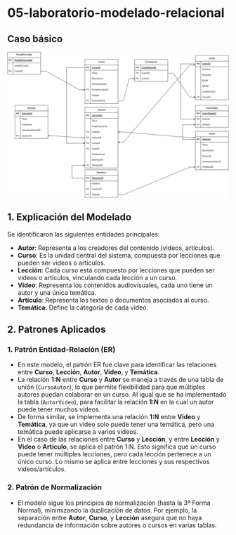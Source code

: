 # 05-laboratorio-modelado-relacional

## Caso básico

![imagen](../content/Relaciona.png)

## 1. Explicación del Modelado

Se identificaron las siguientes entidades principales:

- **Autor**: Representa a los creadores del contenido (videos, artículos).
- **Curso**: Es la unidad central del sistema, compuesta por lecciones que pueden ser videos o artículos.
- **Lección**: Cada curso está compuesto por lecciones que pueden ser videos o artículos, vinculando cada lección a un curso.
- **Video**: Representa los contenidos audiovisuales, cada uno tiene un autor y una única temática.
- **Artículo**: Representa los textos o documentos asociados al curso.
- **Temática**: Define la categoría de cada video.

## 2. Patrones Aplicados

### 1. Patrón Entidad-Relación (ER)
- En este modelo, el patrón ER fue clave para identificar las relaciones entre **Curso**, **Lección**, **Autor**, **Video**, y **Temática**.
- La relación **1:N** entre **Curso** y **Autor** se maneja a través de una tabla de unión (`CursoAutor`), lo que permite flexibilidad para que múltiples autores puedan colaborar en un curso. Al igual que se ha implementado la tabla (`AutorVideo`), para facilitar la relación **1:N** en la cual un autor puede tener muchos videos. 
- De forma similar, se implementa una relación **1:N** entre **Video** y **Temática**, ya que un video solo puede tener una temática, pero una temática puede aplicarse a varios videos.
- En el caso de las relaciones entre **Curso** y **Lección**, y entre **Lección** y **Video** o **Artículo**, se aplica el patrón 1:N. Esto significa que un curso puede tener múltiples lecciones, pero cada lección pertenece a un único curso. Lo mismo se aplica entre lecciones y sus respectivos videos/artículos.

### 2. Patrón de Normalización
- El modelo sigue los principios de normalización (hasta la 3ª Forma Normal), minimizando la duplicación de datos. Por ejemplo, la separación entre **Autor**, **Curso**, y **Lección** asegura que no haya redundancia de información sobre autores o cursos en varias tablas.

